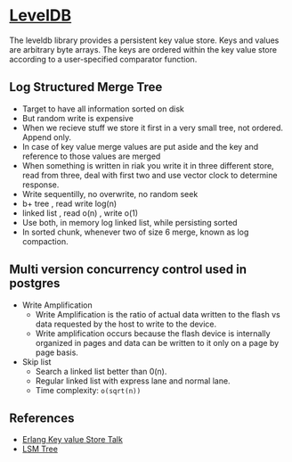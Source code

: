 # [LevelDB](https://github.com/google/leveldb)

The leveldb library provides a persistent key value store. Keys and values are arbitrary byte arrays. The keys are ordered within the key value store according to a user-specified comparator function.

## Log Structured Merge Tree
- Target to have all information sorted on disk
- But random write is expensive
- When we recieve stuff we store it first in a very small tree, not ordered. Append only. 
- In case of key value merge values are put aside and the key and reference to those values are merged
- When something is written in riak you write it in three different store, read from three, deal with first two and use vector clock to determine response. 
- Write sequentilly, no overwrite, no random seek
- b+ tree , read write log(n) 
- linked list , read o(n) , write o(1)
- Use both, in memory log  linked list, while persisting sorted
- In sorted chunk, whenever two of size 6 merge, known as log compaction.

## Multi version concurrency control used in postgres
- Write Amplification
    - Write Amplification is the ratio of actual data written to the flash vs data requested by the host to write to the device.
    - Write amplification occurs because the flash device is internally organized in pages and data can be written to it only on a page by page basis.  
- Skip list
    - Search a linked list better than 0(n). 
    - Regular linked list with express lane and normal lane. 
    - Time complexity: `o(sqrt(n))`

## References
- [Erlang Key value Store Talk](https://www.youtube.com/watch?v=vTzNKGbHzPc)
- [LSM Tree](https://www.youtube.com/watch?v=_5vrfuwhvlQ)